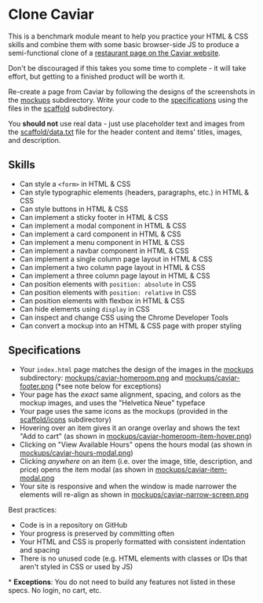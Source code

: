 # Clone Caviar

This is a benchmark module meant to help you practice your HTML & CSS skills and combine them with some basic browser-side JS to produce a semi-functional clone of a [restaurant page on the Caviar website](https://www.trycaviar.com/sf-east-bay/homeroom-151).

Don't be discouraged if this takes you some time to complete - it will take effort, but getting to a finished product will be worth it.

Re-create a page from Caviar by following the designs of the screenshots in the [mockups](./mockups) subdirectory. Write your code to the [specifications](#specifications) using the files in the [scaffold](./scaffold) subdirectory.

You **should not** use real data - just use placeholder text and images from the [scaffold/data.txt](./scaffold/data.txt) file for the header content and items' titles, images, and description.

## Skills

- Can style a `<form>` in HTML & CSS
- Can style typographic elements (headers, paragraphs, etc.) in HTML & CSS
- Can style buttons in HTML & CSS
- Can implement a sticky footer in HTML & CSS
- Can implement a modal component in HTML & CSS
- Can implement a card component in HTML & CSS
- Can implement a menu component in HTML & CSS
- Can implement a navbar component in HTML & CSS
- Can implement a single column page layout in HTML & CSS
- Can implement a two column page layout in HTML & CSS
- Can implement a three column page layout in HTML & CSS
- Can position elements with `position: absolute` in CSS
- Can position elements with `position: relative` in CSS
- Can position elements with flexbox in HTML & CSS
- Can hide elements using `display` in CSS
- Can inspect and change CSS using the Chrome Developer Tools
- Can convert a mockup into an HTML & CSS page with proper styling

## Specifications

- Your `index.html` page matches the design of the images in the [mockups](./mockups) subdirectory: [mockups/caviar-homeroom.png](./mockups/caviar-homeroom.png) and [mockups/caviar-footer.png](./mockups/caviar-footer.png) (\*see note below for exceptions)
- Your page has the _exact_ same alignment, spacing, and colors as the mockup images, and uses the "Helvetica Neue" typeface
- Your page uses the same icons as the mockups (provided in the [scaffold/icons](./scaffold/icons) subdirectory)
- Hovering over an item gives it an orange overlay and shows the text "Add to cart" (as shown in [mockups/caviar-homeroom-item-hover.png](./mockups/caviar-homeroom-item-hover.png))
- Clicking on "View Available Hours" opens the hours modal (as shown in [mockups/caviar-hours-modal.png](./mockups/caviar-hours-modal.png))
- Clicking _anywhere_ on an item (i.e. over the image, title, description, and price) opens the item modal (as shown in [mockups/caviar-item-modal.png](./mockups/caviar-item-modal.png)
- Your site is responsive and when the window is made narrower the elements will re-align as shown in [mockups/caviar-narrow-screen.png](./mockups/caviar-narrow-screen.png)

Best practices:

- Code is in a repository on GitHub
- Your progress is preserved by committing often
- Your HTML and CSS is properly formatted with consistent indentation and spacing
- There is no unused code (e.g. HTML elements with classes or IDs that aren't styled in CSS or used by JS)

\* **Exceptions**: You do not need to build any features not listed in these specs. No login, no cart, etc.
